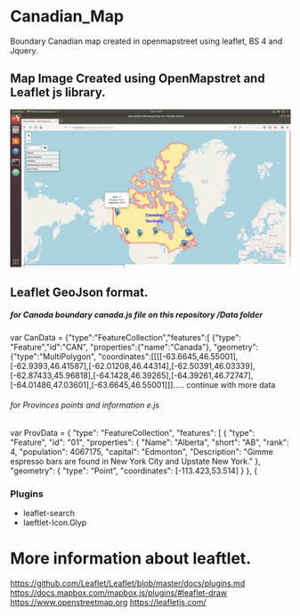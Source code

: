 # Canadian_Map
Boundary Canadian map  created in openmapstreet using leaflet, BS 4 and Jquery.

## Map Image Created using OpenMapstret and Leaflet js library.

![Image of Map](https://github.com/Canadian-Geospatial-Platform/Canadian_Map/blob/master/img/map.png)


 ## Leaflet GeoJson format.
 ##### for Canada boundary canada.js file on this repository /Data folder
 var CanData = {"type":"FeatureCollection","features":[
{"type":
"Feature","id":"CAN",
"properties":{"name":"Canada"},
"geometry":{"type":"MultiPolygon",
"coordinates":[[[[-63.6645,46.55001],[-62.9393,46.41587],[-62.01208,46.44314],[-62.50391,46.03339],[-62.87433,45.96818],[-64.1428,46.39265],[-64.39261,46.72747],[-64.01486,47.03601],[-63.6645,46.55001]]]..... continue with more data

###### for Provinces points and information e.js
var ProvData =   {
 "type": "FeatureCollection",
 "features": [
   {
     "type": "Feature",
     "id": "01",
     "properties": {
       "Name": "Alberta",
       "short": "AB",
       "rank": 4,
       "population": 4067175,
       "capital": "Edmonton",
       "Description": "Gimme espresso bars are found in New York City and Upstate New York."
     },
     "geometry": {
       "type": "Point",
       "coordinates": [-113.423,53.514]
     }
   },
   {
   
  ### Plugins 
  - leaflet-search
  - laeftlet-Icon.Glyp
  
 # More information about leaftlet.
 
https://github.com/Leaflet/Leaflet/blob/master/docs/plugins.md
https://docs.mapbox.com/mapbox.js/plugins/#leaflet-draw
https://www.openstreetmap.org
https://leafletjs.com/
